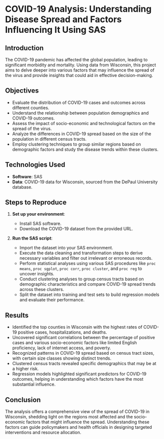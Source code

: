 # COVID-19 Analysis: Understanding Disease Spread and Factors Influencing It Using SAS

## Introduction

The COVID-19 pandemic has affected the global population, leading to significant morbidity and mortality. Using data from Wisconsin, this project aims to delve deeper into various factors that may influence the spread of the virus and provide insights that could aid in effective decision-making.

## Objectives

- Evaluate the distribution of COVID-19 cases and outcomes across different counties.
- Understand the relationship between population demographics and COVID-19 outcomes.
- Assess the impact of socio-economic and technological factors on the spread of the virus.
- Analyze the differences in COVID-19 spread based on the size of the population in different census tracts.
- Employ clustering techniques to group similar regions based on demographic factors and study the disease trends within these clusters.

## Technologies Used

- **Software**: SAS
- **Data**: COVID-19 data for Wisconsin, sourced from the DePaul University database.

## Steps to Reproduce

1. **Set up your environment**:
   - Install SAS software.
   - Download the COVID-19 dataset from the provided URL.
   
2. **Run the SAS script**:
   - Import the dataset into your SAS environment.
   - Execute the data cleaning and transformation steps to derive necessary variables and filter out irrelevant or erroneous records.
   - Perform statistical analyses using various SAS procedures like `proc means`, `proc sgplot`, `proc corr`, `proc cluster`, and `proc reg` to uncover insights.
   - Conduct clustering analyses to group census tracts based on demographic characteristics and compare COVID-19 spread trends across these clusters.
   - Split the dataset into training and test sets to build regression models and evaluate their performance.

## Results

- Identified the top counties in Wisconsin with the highest rates of COVID-19 positive cases, hospitalizations, and deaths.
- Uncovered significant correlations between the percentage of positive cases and various socio-economic factors like limited English proficiency, lack of internet access, and poverty.
- Recognized patterns in COVID-19 spread based on census tract sizes, with certain size classes showing distinct trends.
- Clustered census tracts revealed specific demographics that may be at a higher risk.
- Regression models highlighted significant predictors for COVID-19 outcomes, helping in understanding which factors have the most substantial influence.

## Conclusion

The analysis offers a comprehensive view of the spread of COVID-19 in Wisconsin, shedding light on the regions most affected and the socio-economic factors that might influence the spread. Understanding these factors can guide policymakers and health officials in designing targeted interventions and resource allocation.
